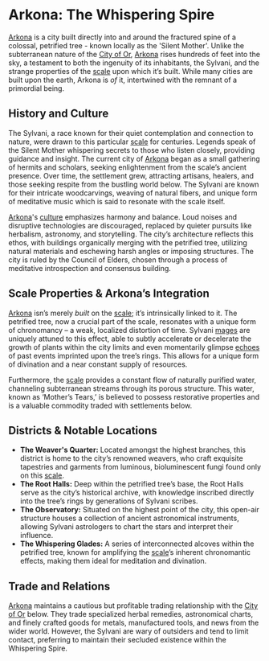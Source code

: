 # Arkona: The Whispering Spire

[Arkona](/geography/settlement/city/arkona.md) is a city built directly into and around the fractured spine of a colossal, petrified tree - known locally as the 'Silent Mother'. Unlike the subterranean nature of the [City of Or](/geography/settlement/city/city-of-or.md), [Arkona](/raw/20250504/city/arkona.md) rises hundreds of feet into the sky, a testament to both the ingenuity of its inhabitants, the Sylvani, and the strange properties of the [scale](/geography/landmark/scale.md) upon which it’s built. While many cities are built upon the earth, Arkona is *of* it, intertwined with the remnant of a primordial being.

## History and Culture

The Sylvani, a race known for their quiet contemplation and connection to nature, were drawn to this particular [scale](/geography/landmark/scale.md) for centuries. Legends speak of the Silent Mother whispering secrets to those who listen closely, providing guidance and insight. The current city of [Arkona](/geography/settlement/city/arkona.md) began as a small gathering of hermits and scholars, seeking enlightenment from the scale’s ancient presence. Over time, the settlement grew, attracting artisans, healers, and those seeking respite from the bustling world below. The Sylvani are known for their intricate woodcarvings, weaving of natural fibers, and unique form of meditative music which is said to resonate with the scale itself.

[Arkona](/geography/settlement/city/arkona.md)'s [culture](/raw/20250501/dwarf/culture.md) emphasizes harmony and balance. Loud noises and disruptive technologies are discouraged, replaced by quieter pursuits like herbalism, astronomy, and storytelling. The city’s architecture reflects this ethos, with buildings organically merging with the petrified tree, utilizing natural materials and eschewing harsh angles or imposing structures. The city is ruled by the Council of Elders, chosen through a process of meditative introspection and consensus building.

## Scale Properties & Arkona’s Integration

[Arkona](/geography/settlement/city/arkona.md) isn’s merely *built* on the [scale](/geography/landmark/scale.md); it’s intrinsically linked to it. The petrified tree, now a crucial part of the scale, resonates with a unique form of chronomancy – a weak, localized distortion of time. Sylvani [mages](/raw/20250504/mage/mages.md) are uniquely attuned to this effect, able to subtly accelerate or decelerate the growth of plants within the city limits and even momentarily glimpse [echoes](/raw/20250501/soul/echoes.md) of past events imprinted upon the tree’s rings. This allows for a unique form of divination and a near constant supply of resources.

Furthermore, the [scale](/geography/landmark/scale.md) provides a constant flow of naturally purified water, channeling subterranean streams through its porous structure. This water, known as ‘Mother’s Tears,’ is believed to possess restorative properties and is a valuable commodity traded with settlements below.

## Districts & Notable Locations

* **The Weaver's Quarter:** Located amongst the highest branches, this district is home to the city’s renowned weavers, who craft exquisite tapestries and garments from luminous, bioluminescent fungi found only on this [scale](/geography/landmark/scale.md).
* **The Root Halls:** Deep within the petrified tree’s base, the Root Halls serve as the city’s historical archive, with knowledge inscribed directly into the tree’s rings by generations of Sylvani scribes.
* **The Observatory:** Situated on the highest point of the city, this open-air structure houses a collection of ancient astronomical instruments, allowing Sylvani astrologers to chart the stars and interpret their influence.
* **The Whispering Glades:** A series of interconnected alcoves within the petrified tree, known for amplifying the [scale](/geography/landmark/scale.md)’s inherent chronomantic effects, making them ideal for meditation and divination.

## Trade and Relations

[Arkona](/geography/settlement/city/arkona.md) maintains a cautious but profitable trading relationship with the [City of Or](/geography/settlement/city/city-of-or.md) below. They trade specialized herbal remedies, astronomical charts, and finely crafted goods for metals, manufactured tools, and news from the wider world. However, the Sylvani are wary of outsiders and tend to limit contact, preferring to maintain their secluded existence within the Whispering Spire.

